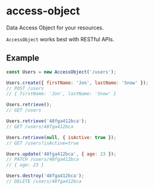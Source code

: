 # access-object

Data Access Object for your resources.

`AccessObject` works best with RESTful APIs.

## Example

```javascript
const Users = new AccessObject('/users');

Users.create({ firstName: 'Jon', lastName: 'Snow' });
// POST /users
// { firstName: 'Jon', lastName: 'Snow' }

Users.retrieve();
// GET /users

Users.retrieve('48fga412bca');
// GET /users/48fga412bca

Users.retrieve(null, { isActive: true });
// GET /users?isActive=true

Users.update('48fga412bca', { age: 23 });
// PATCH /users/48fga412bca
// { age: 23 }

Users.destroy('48fga412bca');
// DELETE /users/48fga412bca
```
